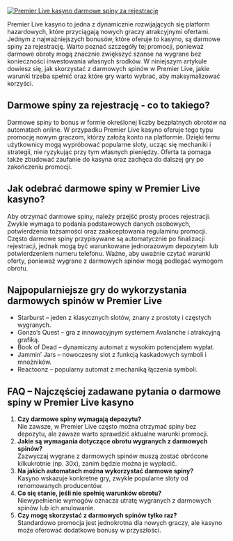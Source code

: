[![Premier Live kasyno darmowe spiny za rejestrację](https://123-caf.pages.dev/gitsignup.png)](https://vrmoo.ru/Bt82HjjY)

<div>Premier Live kasyno to jedna z dynamicznie rozwijających się platform hazardowych, które przyciągają nowych graczy atrakcyjnymi ofertami. Jednym z najważniejszych bonusów, które oferuje to kasyno, są darmowe spiny za rejestrację. Warto poznać szczegóły tej promocji, ponieważ darmowe obroty mogą znacznie zwiększyć szanse na wygrane bez konieczności inwestowania własnych środków. W niniejszym artykule dowiesz się, jak skorzystać z darmowych spinów w Premier Live, jakie warunki trzeba spełnić oraz które gry warto wybrać, aby maksymalizować korzyści.</div>  <h2>Darmowe spiny za rejestrację - co to takiego?</h2> <div>Darmowe spiny to bonus w formie określonej liczby bezpłatnych obrotów na automatach online. W przypadku Premier Live kasyno oferuje tego typu promocję nowym graczom, którzy założą konto na platformie. Dzięki temu użytkownicy mogą wypróbować popularne sloty, ucząc się mechaniki i strategii, nie ryzykując przy tym własnych pieniędzy. Oferta ta pomaga także zbudować zaufanie do kasyna oraz zachęca do dalszej gry po zakończeniu promocji.</div>  <h2>Jak odebrać darmowe spiny w Premier Live kasyno?</h2> <div>Aby otrzymać darmowe spiny, należy przejść prosty proces rejestracji. Zwykle wymaga to podania podstawowych danych osobowych, potwierdzenia tożsamości oraz zaakceptowania regulaminu promocji. Często darmowe spiny przypisywane są automatycznie po finalizacji rejestracji, jednak mogą być warunkowane jednorazowym depozytem lub potwierdzeniem numeru telefonu. Ważne, aby uważnie czytać warunki oferty, ponieważ wygrane z darmowych spinów mogą podlegać wymogom obrotu.</div>  <h2>Najpopularniejsze gry do wykorzystania darmowych spinów w Premier Live</h2> <ul>   <li>Starburst – jeden z klasycznych slotów, znany z prostoty i częstych wygranych.</li>   <li>Gonzo’s Quest – gra z innowacyjnym systemem Avalanche i atrakcyjną grafiką.</li>   <li>Book of Dead – dynamiczny automat z wysokim potencjałem wypłat.</li>   <li>Jammin’ Jars – nowoczesny slot z funkcją kaskadowych symboli i mnożników.</li>   <li>Reactoonz – popularny automat z mechaniką łączenia symboli.</li> </ul>  <h2>FAQ – Najczęściej zadawane pytania o darmowe spiny w Premier Live kasyno</h2> <ol>   <li><strong>Czy darmowe spiny wymagają depozytu?</strong><br>Nie zawsze, w Premier Live często można otrzymać spiny bez depozytu, ale zawsze warto sprawdzić aktualne warunki promocji.</li>   <li><strong>Jakie są wymagania dotyczące obrotu wygranych z darmowych spinów?</strong><br>Zazwyczaj wygrane z darmowych spinów muszą zostać obrócone kilkukrotnie (np. 30x), zanim będzie można je wypłacić.</li>   <li><strong>Na jakich automatach można wykorzystać darmowe spiny?</strong><br>Kasyno wskazuje konkretne gry, zwykle popularne sloty od renomowanych producentów.</li>   <li><strong>Co się stanie, jeśli nie spełnię warunków obrotu?</strong><br>Niewypełnienie wymogów oznacza utratę wygranych z darmowych spinów lub ich anulowanie.</li>   <li><strong>Czy mogę skorzystać z darmowych spinów tylko raz?</strong><br>Standardowo promocja jest jednokrotna dla nowych graczy, ale kasyno może oferować dodatkowe bonusy w przyszłości.</li> </ol> </div>